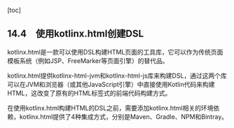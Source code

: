 [toc]

## 14.4　使用kotlinx.html创建DSL

kotlinx.html是一款可以使用DSL构建HTML页面的工具库，它可以作为传统页面模板系统（例如JSP、FreeMarker等页面引擎）的替代品。

kotlinx.html提供kotlinx-html-jvm和kotlinx-html-js库来构建DSL，通过这两个库可以在JVM和浏览器（或其他JavaScript引擎）中直接使用Kotlin代码来构建HTML，这改变了原有的HTML标签式的前端代码构建方式。

在使用kotlinx.html构建HTML的DSL之前，需要添加kotlinx.html相关的环境依赖，kotlinx.html提供了4种集成方式，分别是Maven、Gradle、NPM和Bintray。

